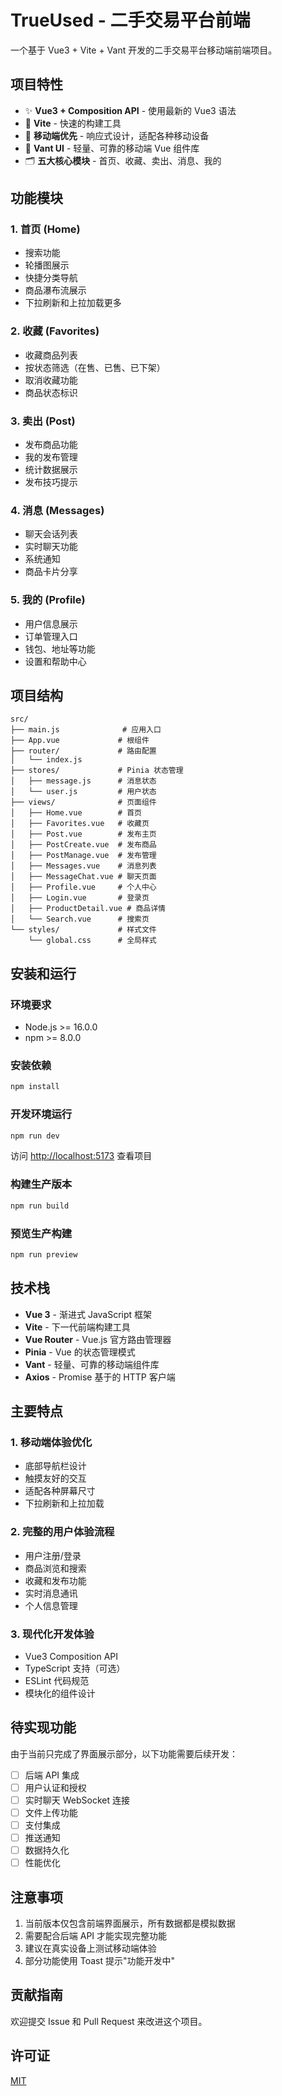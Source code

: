 # TrueUsed - 二手交易平台前端

一个基于 Vue3 + Vite + Vant 开发的二手交易平台移动端前端项目。

## 项目特性

- ✨ **Vue3 + Composition API** - 使用最新的 Vue3 语法
- 🚀 **Vite** - 快速的构建工具
- 📱 **移动端优先** - 响应式设计，适配各种移动设备
- 🎨 **Vant UI** - 轻量、可靠的移动端 Vue 组件库
- 🗂 **五大核心模块** - 首页、收藏、卖出、消息、我的

## 功能模块

### 1. 首页 (Home)

- 搜索功能
- 轮播图展示
- 快捷分类导航
- 商品瀑布流展示
- 下拉刷新和上拉加载更多

### 2. 收藏 (Favorites)

- 收藏商品列表
- 按状态筛选（在售、已售、已下架）
- 取消收藏功能
- 商品状态标识

### 3. 卖出 (Post)

- 发布商品功能
- 我的发布管理
- 统计数据展示
- 发布技巧提示

### 4. 消息 (Messages)

- 聊天会话列表
- 实时聊天功能
- 系统通知
- 商品卡片分享

### 5. 我的 (Profile)

- 用户信息展示
- 订单管理入口
- 钱包、地址等功能
- 设置和帮助中心

## 项目结构

```
src/
├── main.js              # 应用入口
├── App.vue             # 根组件
├── router/             # 路由配置
│   └── index.js
├── stores/             # Pinia 状态管理
│   ├── message.js      # 消息状态
│   └── user.js         # 用户状态
├── views/              # 页面组件
│   ├── Home.vue        # 首页
│   ├── Favorites.vue   # 收藏页
│   ├── Post.vue        # 发布主页
│   ├── PostCreate.vue  # 发布商品
│   ├── PostManage.vue  # 发布管理
│   ├── Messages.vue    # 消息列表
│   ├── MessageChat.vue # 聊天页面
│   ├── Profile.vue     # 个人中心
│   ├── Login.vue       # 登录页
│   ├── ProductDetail.vue # 商品详情
│   └── Search.vue      # 搜索页
└── styles/             # 样式文件
    └── global.css      # 全局样式
```

## 安装和运行

### 环境要求

- Node.js >= 16.0.0
- npm >= 8.0.0

### 安装依赖

```bash
npm install
```

### 开发环境运行

```bash
npm run dev
```

访问 [http://localhost:5173](http://localhost:5173) 查看项目

### 构建生产版本

```bash
npm run build
```

### 预览生产构建

```bash
npm run preview
```

## 技术栈

- **Vue 3** - 渐进式 JavaScript 框架
- **Vite** - 下一代前端构建工具
- **Vue Router** - Vue.js 官方路由管理器
- **Pinia** - Vue 的状态管理模式
- **Vant** - 轻量、可靠的移动端组件库
- **Axios** - Promise 基于的 HTTP 客户端

## 主要特点

### 1. 移动端体验优化

- 底部导航栏设计
- 触摸友好的交互
- 适配各种屏幕尺寸
- 下拉刷新和上拉加载

### 2. 完整的用户体验流程

- 用户注册/登录
- 商品浏览和搜索
- 收藏和发布功能
- 实时消息通讯
- 个人信息管理

### 3. 现代化开发体验

- Vue3 Composition API
- TypeScript 支持（可选）
- ESLint 代码规范
- 模块化的组件设计

## 待实现功能

由于当前只完成了界面展示部分，以下功能需要后续开发：

- [ ] 后端 API 集成
- [ ] 用户认证和授权
- [ ] 实时聊天 WebSocket 连接
- [ ] 文件上传功能
- [ ] 支付集成
- [ ] 推送通知
- [ ] 数据持久化
- [ ] 性能优化

## 注意事项

1. 当前版本仅包含前端界面展示，所有数据都是模拟数据
2. 需要配合后端 API 才能实现完整功能
3. 建议在真实设备上测试移动端体验
4. 部分功能使用 Toast 提示"功能开发中"

## 贡献指南

欢迎提交 Issue 和 Pull Request 来改进这个项目。

## 许可证

[MIT](LICENSE)
